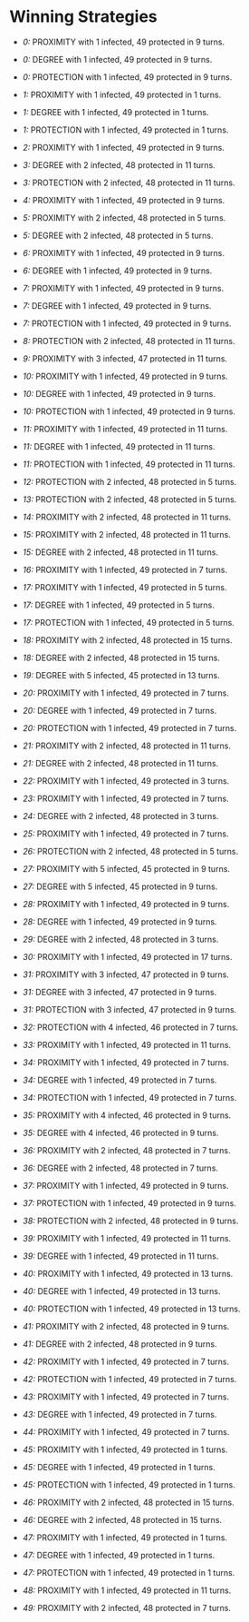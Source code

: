 # Winning Strategies

* _0:_ PROXIMITY with 1 infected, 49 protected in 9 turns.


* _0:_ DEGREE with 1 infected, 49 protected in 9 turns.


* _0:_ PROTECTION with 1 infected, 49 protected in 9 turns.


* _1:_ PROXIMITY with 1 infected, 49 protected in 1 turns.


* _1:_ DEGREE with 1 infected, 49 protected in 1 turns.


* _1:_ PROTECTION with 1 infected, 49 protected in 1 turns.


* _2:_ PROXIMITY with 1 infected, 49 protected in 9 turns.


* _3:_ DEGREE with 2 infected, 48 protected in 11 turns.


* _3:_ PROTECTION with 2 infected, 48 protected in 11 turns.


* _4:_ PROXIMITY with 1 infected, 49 protected in 9 turns.


* _5:_ PROXIMITY with 2 infected, 48 protected in 5 turns.


* _5:_ DEGREE with 2 infected, 48 protected in 5 turns.


* _6:_ PROXIMITY with 1 infected, 49 protected in 9 turns.


* _6:_ DEGREE with 1 infected, 49 protected in 9 turns.


* _7:_ PROXIMITY with 1 infected, 49 protected in 9 turns.


* _7:_ DEGREE with 1 infected, 49 protected in 9 turns.


* _7:_ PROTECTION with 1 infected, 49 protected in 9 turns.


* _8:_ PROTECTION with 2 infected, 48 protected in 11 turns.


* _9:_ PROXIMITY with 3 infected, 47 protected in 11 turns.


* _10:_ PROXIMITY with 1 infected, 49 protected in 9 turns.


* _10:_ DEGREE with 1 infected, 49 protected in 9 turns.


* _10:_ PROTECTION with 1 infected, 49 protected in 9 turns.


* _11:_ PROXIMITY with 1 infected, 49 protected in 11 turns.


* _11:_ DEGREE with 1 infected, 49 protected in 11 turns.


* _11:_ PROTECTION with 1 infected, 49 protected in 11 turns.


* _12:_ PROTECTION with 2 infected, 48 protected in 5 turns.


* _13:_ PROTECTION with 2 infected, 48 protected in 5 turns.


* _14:_ PROXIMITY with 2 infected, 48 protected in 11 turns.


* _15:_ PROXIMITY with 2 infected, 48 protected in 11 turns.


* _15:_ DEGREE with 2 infected, 48 protected in 11 turns.


* _16:_ PROXIMITY with 1 infected, 49 protected in 7 turns.


* _17:_ PROXIMITY with 1 infected, 49 protected in 5 turns.


* _17:_ DEGREE with 1 infected, 49 protected in 5 turns.


* _17:_ PROTECTION with 1 infected, 49 protected in 5 turns.


* _18:_ PROXIMITY with 2 infected, 48 protected in 15 turns.


* _18:_ DEGREE with 2 infected, 48 protected in 15 turns.


* _19:_ DEGREE with 5 infected, 45 protected in 13 turns.


* _20:_ PROXIMITY with 1 infected, 49 protected in 7 turns.


* _20:_ DEGREE with 1 infected, 49 protected in 7 turns.


* _20:_ PROTECTION with 1 infected, 49 protected in 7 turns.


* _21:_ PROXIMITY with 2 infected, 48 protected in 11 turns.


* _21:_ DEGREE with 2 infected, 48 protected in 11 turns.


* _22:_ PROXIMITY with 1 infected, 49 protected in 3 turns.


* _23:_ PROXIMITY with 1 infected, 49 protected in 7 turns.


* _24:_ DEGREE with 2 infected, 48 protected in 3 turns.


* _25:_ PROXIMITY with 1 infected, 49 protected in 7 turns.


* _26:_ PROTECTION with 2 infected, 48 protected in 5 turns.


* _27:_ PROXIMITY with 5 infected, 45 protected in 9 turns.


* _27:_ DEGREE with 5 infected, 45 protected in 9 turns.


* _28:_ PROXIMITY with 1 infected, 49 protected in 9 turns.


* _28:_ DEGREE with 1 infected, 49 protected in 9 turns.


* _29:_ DEGREE with 2 infected, 48 protected in 3 turns.


* _30:_ PROXIMITY with 1 infected, 49 protected in 17 turns.


* _31:_ PROXIMITY with 3 infected, 47 protected in 9 turns.


* _31:_ DEGREE with 3 infected, 47 protected in 9 turns.


* _31:_ PROTECTION with 3 infected, 47 protected in 9 turns.


* _32:_ PROTECTION with 4 infected, 46 protected in 7 turns.


* _33:_ PROXIMITY with 1 infected, 49 protected in 11 turns.


* _34:_ PROXIMITY with 1 infected, 49 protected in 7 turns.


* _34:_ DEGREE with 1 infected, 49 protected in 7 turns.


* _34:_ PROTECTION with 1 infected, 49 protected in 7 turns.


* _35:_ PROXIMITY with 4 infected, 46 protected in 9 turns.


* _35:_ DEGREE with 4 infected, 46 protected in 9 turns.


* _36:_ PROXIMITY with 2 infected, 48 protected in 7 turns.


* _36:_ DEGREE with 2 infected, 48 protected in 7 turns.


* _37:_ PROXIMITY with 1 infected, 49 protected in 9 turns.


* _37:_ PROTECTION with 1 infected, 49 protected in 9 turns.


* _38:_ PROTECTION with 2 infected, 48 protected in 9 turns.


* _39:_ PROXIMITY with 1 infected, 49 protected in 11 turns.


* _39:_ DEGREE with 1 infected, 49 protected in 11 turns.


* _40:_ PROXIMITY with 1 infected, 49 protected in 13 turns.


* _40:_ DEGREE with 1 infected, 49 protected in 13 turns.


* _40:_ PROTECTION with 1 infected, 49 protected in 13 turns.


* _41:_ PROXIMITY with 2 infected, 48 protected in 9 turns.


* _41:_ DEGREE with 2 infected, 48 protected in 9 turns.


* _42:_ PROXIMITY with 1 infected, 49 protected in 7 turns.


* _42:_ PROTECTION with 1 infected, 49 protected in 7 turns.


* _43:_ PROXIMITY with 1 infected, 49 protected in 7 turns.


* _43:_ DEGREE with 1 infected, 49 protected in 7 turns.


* _44:_ PROXIMITY with 1 infected, 49 protected in 7 turns.


* _45:_ PROXIMITY with 1 infected, 49 protected in 1 turns.


* _45:_ DEGREE with 1 infected, 49 protected in 1 turns.


* _45:_ PROTECTION with 1 infected, 49 protected in 1 turns.


* _46:_ PROXIMITY with 2 infected, 48 protected in 15 turns.


* _46:_ DEGREE with 2 infected, 48 protected in 15 turns.


* _47:_ PROXIMITY with 1 infected, 49 protected in 1 turns.


* _47:_ DEGREE with 1 infected, 49 protected in 1 turns.


* _47:_ PROTECTION with 1 infected, 49 protected in 1 turns.


* _48:_ PROXIMITY with 1 infected, 49 protected in 11 turns.


* _49:_ PROXIMITY with 2 infected, 48 protected in 7 turns.


